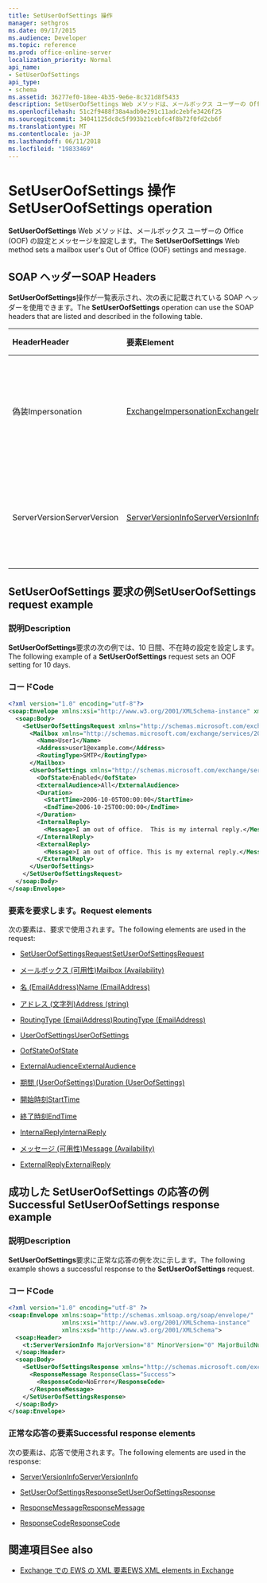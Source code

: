 ```yaml
---
title: SetUserOofSettings 操作
manager: sethgros
ms.date: 09/17/2015
ms.audience: Developer
ms.topic: reference
ms.prod: office-online-server
localization_priority: Normal
api_name:
- SetUserOofSettings
api_type:
- schema
ms.assetid: 36277ef0-18ee-4b35-9e6e-8c321d8f5433
description: SetUserOofSettings Web メソッドは、メールボックス ユーザーの Office (OOF) の設定とメッセージを設定します。
ms.openlocfilehash: 51c2f9488f38a4adb0e291c11adc2ebfe3426f25
ms.sourcegitcommit: 34041125dc8c5f993b21cebfc4f8b72f0fd2cb6f
ms.translationtype: MT
ms.contentlocale: ja-JP
ms.lasthandoff: 06/11/2018
ms.locfileid: "19833469"
---
```

# <a name="setuseroofsettings-operation"></a><span data-ttu-id="23de7-103">SetUserOofSettings 操作</span><span class="sxs-lookup"><span data-stu-id="23de7-103">SetUserOofSettings operation</span></span>

<span data-ttu-id="23de7-104">**SetUserOofSettings** Web メソッドは、メールボックス ユーザーの Office (OOF) の設定とメッセージを設定します。</span><span class="sxs-lookup"><span data-stu-id="23de7-104">The **SetUserOofSettings** Web method sets a mailbox user's Out of Office (OOF) settings and message.</span></span> 
  
## <a name="soap-headers"></a><span data-ttu-id="23de7-105">SOAP ヘッダー</span><span class="sxs-lookup"><span data-stu-id="23de7-105">SOAP Headers</span></span>

<span data-ttu-id="23de7-106">**SetUserOofSettings**操作が一覧表示され、次の表に記載されている SOAP ヘッダーを使用できます。</span><span class="sxs-lookup"><span data-stu-id="23de7-106">The **SetUserOofSettings** operation can use the SOAP headers that are listed and described in the following table.</span></span> 
  
|<span data-ttu-id="23de7-107">**Header**</span><span class="sxs-lookup"><span data-stu-id="23de7-107">**Header**</span></span>|<span data-ttu-id="23de7-108">**要素**</span><span class="sxs-lookup"><span data-stu-id="23de7-108">**Element**</span></span>|<span data-ttu-id="23de7-109">**説明**</span><span class="sxs-lookup"><span data-stu-id="23de7-109">**Description**</span></span>|
|:-----|:-----|:-----|
|<span data-ttu-id="23de7-110">偽装</span><span class="sxs-lookup"><span data-stu-id="23de7-110">Impersonation</span></span>  <br/> |[<span data-ttu-id="23de7-111">ExchangeImpersonation</span><span class="sxs-lookup"><span data-stu-id="23de7-111">ExchangeImpersonation</span></span>](exchangeimpersonation.md) <br/> |<span data-ttu-id="23de7-112">クライアント アプリケーションが偽装するユーザーを識別します。</span><span class="sxs-lookup"><span data-stu-id="23de7-112">Identifies the user whom the client application is impersonating.</span></span>  <br/> |
|<span data-ttu-id="23de7-113">ServerVersion</span><span class="sxs-lookup"><span data-stu-id="23de7-113">ServerVersion</span></span>  <br/> |[<span data-ttu-id="23de7-114">ServerVersionInfo</span><span class="sxs-lookup"><span data-stu-id="23de7-114">ServerVersionInfo</span></span>](serverversioninfo.md) <br/> |<span data-ttu-id="23de7-115">要求に応答するサーバーのバージョンを識別します。</span><span class="sxs-lookup"><span data-stu-id="23de7-115">Identifies the version of the server that responded to the request.</span></span>  <br/> |
   
## <a name="setuseroofsettings-request-example"></a><span data-ttu-id="23de7-116">SetUserOofSettings 要求の例</span><span class="sxs-lookup"><span data-stu-id="23de7-116">SetUserOofSettings request example</span></span>

### <a name="description"></a><span data-ttu-id="23de7-117">説明</span><span class="sxs-lookup"><span data-stu-id="23de7-117">Description</span></span>

<span data-ttu-id="23de7-118">**SetUserOofSettings**要求の次の例では、10 日間、不在時の設定を設定します。</span><span class="sxs-lookup"><span data-stu-id="23de7-118">The following example of a **SetUserOofSettings** request sets an OOF setting for 10 days.</span></span> 
  
### <a name="code"></a><span data-ttu-id="23de7-119">コード</span><span class="sxs-lookup"><span data-stu-id="23de7-119">Code</span></span>

```XML
<?xml version="1.0" encoding="utf-8"?>
<soap:Envelope xmlns:xsi="http://www.w3.org/2001/XMLSchema-instance" xmlns:xsd="http://www.w3.org/2001/XMLSchema" xmlns:soap="http://schemas.xmlsoap.org/soap/envelope/">
  <soap:Body>
    <SetUserOofSettingsRequest xmlns="http://schemas.microsoft.com/exchange/services/2006/messages">
      <Mailbox xmlns="http://schemas.microsoft.com/exchange/services/2006/types">
        <Name>User1</Name>
        <Address>user1@example.com</Address>
        <RoutingType>SMTP</RoutingType>
      </Mailbox>
      <UserOofSettings xmlns="http://schemas.microsoft.com/exchange/services/2006/types">
        <OofState>Enabled</OofState>
        <ExternalAudience>All</ExternalAudience>
        <Duration>
          <StartTime>2006-10-05T00:00:00</StartTime>
          <EndTime>2006-10-25T00:00:00</EndTime>
        </Duration>
        <InternalReply>
          <Message>I am out of office.  This is my internal reply.</Message>
        </InternalReply>
        <ExternalReply>
          <Message>I am out of office. This is my external reply.</Message>
        </ExternalReply>
      </UserOofSettings>
    </SetUserOofSettingsRequest>
  </soap:Body>
</soap:Envelope>
```

### <a name="request-elements"></a><span data-ttu-id="23de7-120">要素を要求します。</span><span class="sxs-lookup"><span data-stu-id="23de7-120">Request elements</span></span>

<span data-ttu-id="23de7-121">次の要素は、要求で使用されます。</span><span class="sxs-lookup"><span data-stu-id="23de7-121">The following elements are used in the request:</span></span>
  
- [<span data-ttu-id="23de7-122">SetUserOofSettingsRequest</span><span class="sxs-lookup"><span data-stu-id="23de7-122">SetUserOofSettingsRequest</span></span>](setuseroofsettingsrequest.md)
    
- [<span data-ttu-id="23de7-123">メールボックス (可用性)</span><span class="sxs-lookup"><span data-stu-id="23de7-123">Mailbox (Availability)</span></span>](mailbox-availability.md)
    
- [<span data-ttu-id="23de7-124">名 (EmailAddress)</span><span class="sxs-lookup"><span data-stu-id="23de7-124">Name (EmailAddress)</span></span>](name-emailaddress.md)
    
- [<span data-ttu-id="23de7-125">アドレス (文字列)</span><span class="sxs-lookup"><span data-stu-id="23de7-125">Address (string)</span></span>](address-string.md)
    
- [<span data-ttu-id="23de7-126">RoutingType (EmailAddress)</span><span class="sxs-lookup"><span data-stu-id="23de7-126">RoutingType (EmailAddress)</span></span>](routingtype-emailaddress.md)
    
- [<span data-ttu-id="23de7-127">UserOofSettings</span><span class="sxs-lookup"><span data-stu-id="23de7-127">UserOofSettings</span></span>](useroofsettings.md)
    
- [<span data-ttu-id="23de7-128">OofState</span><span class="sxs-lookup"><span data-stu-id="23de7-128">OofState</span></span>](oofstate.md)
    
- [<span data-ttu-id="23de7-129">ExternalAudience</span><span class="sxs-lookup"><span data-stu-id="23de7-129">ExternalAudience</span></span>](externalaudience.md)
    
- [<span data-ttu-id="23de7-130">期間 (UserOofSettings)</span><span class="sxs-lookup"><span data-stu-id="23de7-130">Duration (UserOofSettings)</span></span>](duration-useroofsettings.md)
    
- [<span data-ttu-id="23de7-131">開始時刻</span><span class="sxs-lookup"><span data-stu-id="23de7-131">StartTime</span></span>](starttime.md)
    
- [<span data-ttu-id="23de7-132">終了時刻</span><span class="sxs-lookup"><span data-stu-id="23de7-132">EndTime</span></span>](endtime.md)
    
- [<span data-ttu-id="23de7-133">InternalReply</span><span class="sxs-lookup"><span data-stu-id="23de7-133">InternalReply</span></span>](internalreply.md)
    
- [<span data-ttu-id="23de7-134">メッセージ (可用性)</span><span class="sxs-lookup"><span data-stu-id="23de7-134">Message (Availability)</span></span>](message-availability.md)
    
- [<span data-ttu-id="23de7-135">ExternalReply</span><span class="sxs-lookup"><span data-stu-id="23de7-135">ExternalReply</span></span>](externalreply.md)
    
## <a name="successful-setuseroofsettings-response-example"></a><span data-ttu-id="23de7-136">成功した SetUserOofSettings の応答の例</span><span class="sxs-lookup"><span data-stu-id="23de7-136">Successful SetUserOofSettings response example</span></span>

### <a name="description"></a><span data-ttu-id="23de7-137">説明</span><span class="sxs-lookup"><span data-stu-id="23de7-137">Description</span></span>

<span data-ttu-id="23de7-138">**SetUserOofSettings**要求に正常な応答の例を次に示します。</span><span class="sxs-lookup"><span data-stu-id="23de7-138">The following example shows a successful response to the **SetUserOofSettings** request.</span></span> 
  
### <a name="code"></a><span data-ttu-id="23de7-139">コード</span><span class="sxs-lookup"><span data-stu-id="23de7-139">Code</span></span>

```XML
<?xml version="1.0" encoding="utf-8" ?> 
<soap:Envelope xmlns:soap="http://schemas.xmlsoap.org/soap/envelope/"
               xmlns:xsi="http://www.w3.org/2001/XMLSchema-instance"
               xmlns:xsd="http://www.w3.org/2001/XMLSchema">
  <soap:Header>
    <t:ServerVersionInfo MajorVersion="8" MinorVersion="0" MajorBuildNumber="685" MinorBuildNumber="8" xmlns:t="http://schemas.microsoft.com/exchange/services/2006/types" /> 
  </soap:Header>
  <soap:Body>
    <SetUserOofSettingsResponse xmlns="http://schemas.microsoft.com/exchange/services/2006/messages">
      <ResponseMessage ResponseClass="Success">
        <ResponseCode>NoError</ResponseCode> 
      </ResponseMessage>
    </SetUserOofSettingsResponse>
  </soap:Body>
</soap:Envelope>
```

### <a name="successful-response-elements"></a><span data-ttu-id="23de7-140">正常な応答の要素</span><span class="sxs-lookup"><span data-stu-id="23de7-140">Successful response elements</span></span>

<span data-ttu-id="23de7-141">次の要素は、応答で使用されます。</span><span class="sxs-lookup"><span data-stu-id="23de7-141">The following elements are used in the response:</span></span>
  
- [<span data-ttu-id="23de7-142">ServerVersionInfo</span><span class="sxs-lookup"><span data-stu-id="23de7-142">ServerVersionInfo</span></span>](serverversioninfo.md)
    
- [<span data-ttu-id="23de7-143">SetUserOofSettingsResponse</span><span class="sxs-lookup"><span data-stu-id="23de7-143">SetUserOofSettingsResponse</span></span>](setuseroofsettingsresponse.md)
    
- [<span data-ttu-id="23de7-144">ResponseMessage</span><span class="sxs-lookup"><span data-stu-id="23de7-144">ResponseMessage</span></span>](responsemessage.md)
    
- [<span data-ttu-id="23de7-145">ResponseCode</span><span class="sxs-lookup"><span data-stu-id="23de7-145">ResponseCode</span></span>](responsecode.md)
    
## <a name="see-also"></a><span data-ttu-id="23de7-146">関連項目</span><span class="sxs-lookup"><span data-stu-id="23de7-146">See also</span></span>



- [<span data-ttu-id="23de7-147">Exchange での EWS の XML 要素</span><span class="sxs-lookup"><span data-stu-id="23de7-147">EWS XML elements in Exchange</span></span>](ews-xml-elements-in-exchange.md)

